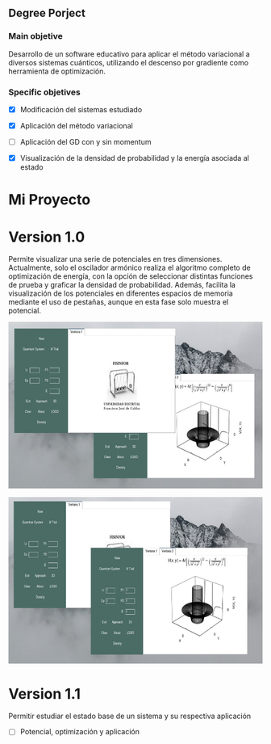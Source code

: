 ## Degree Porject 

### Main objetive

Desarrollo de un software educativo para aplicar el método variacional a diversos sistemas cuánticos, utilizando el descenso por gradiente como herramienta de optimización.

### Specific objetives 

- [x] Modificación del sistemas estudiado
- [x] Aplicación del método variacional
- [ ] Aplicación del GD con y sin momentum
- [x] Visualización de la densidad de probabilidad y la energía asociada al estado


# Mi Proyecto

<!-- COMENTARIO -->
<!-- https://github.com/user-attachments/assets/e1a03be2-2c94-4a56-a956-8eea33ea16c5-->


# Version 1.0

Permite visualizar una serie de potenciales en tres dimensiones. Actualmente, solo el oscilador armónico realiza el algoritmo completo de optimización de energía, con la opción de seleccionar distintas funciones de prueba y graficar la densidad de probabilidad. Además, facilita la visualización de los potenciales en diferentes espacios de memoria mediante el uso de pestañas, aunque en esta fase solo muestra el potencial.


<p align="center">
  <img width="700" height="330" src="/Images/window.jpg">
</p>

<p align="center">
  <img width="700" height="330" src="/Images/window2.jpg">
</p>

# Version 1.1

Permitir estudiar el estado base de un sistema y su respectiva aplicación 

- [ ] Potencial, optimización y aplicación 
